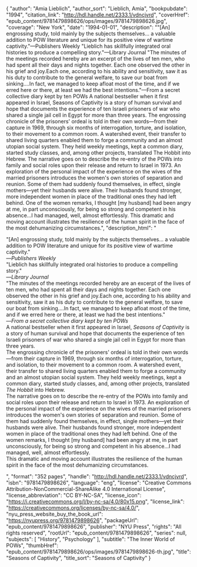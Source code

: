 {
  "author": "Amia Lieblich",
  "author_sort": "Lieblich, Amia",
  "bookpubdate": "1994",
  "citation_link": "http://hdl.handle.net/2333.1/vdncjvrd",
  "coverHref": "epub_content/9781479898626/ops/images/9781479898626.jpg",
  "coverage": "New York",
  "date": "1994-01-01",
  "description": "\"[An] engrossing study, told mainly by the subjects themselves... a valuable addition to POW literature and unique for its positive view of wartime captivity.\"—Publishers Weekly \"Lieblich has skillfully integrated oral histories to produce a compelling story.\"—Library Journal \"The minutes of the meetings recorded hereby are an excerpt of the lives of ten men, who had spent all their days and nights together.  Each one observed the other in his grief and joy.Each one, according to his ability and sensitivity, saw it as his duty to contribute to the general welfare, to save our boat from sinking....In fact, we managed to keep afloat most of the time, and if we erred here or there, at least we had the best intentions.\"—From a secret collective diary kept by ten POWs A national bestseller when it first appeared in Israel, Seasons of Captivity is a story of human survival and hope that documents the experience of ten Israeli prisoners of war who shared a single jail cell in Egypt for more than three years. The engrossing chronicle of the prisoners' ordeal is told in their own words—from their capture in 1969, through six months of interrogation, torture, and isolation, to their movement to a common room. A watershed event, their transfer to shared living quarters enabled them to forge a community and an almost utopian social system. They held weekly meetings, kept a common diary, started study classes, and, among other projects, translated The Hobbit into Hebrew. The narrative goes on to describe the re-entry of the POWs into family and social roles upon their release and return to Israel in 1973. An exploration of the personal impact of the experience on the wives of the married prisoners introduces the women's own stories of separation and reunion. Some of them had suddenly found themselves, in effect, single mothers—yet their husbands were alive. Their husbands found stronger, more independent women in place of the traditional ones they had left behind. One of the women remarks, I thought [my husband] had been angry at me, in part unconsciously, for being so strong and competent in his absence...I had managed, well, almost effortlessly. This dramatic and moving account illustrates the resilience of the human spirit in the face of the most dehumanizing circumstances.",
  "description_html": "<p>\"[An] engrossing study, told mainly by the subjects themselves... a valuable addition to POW literature and unique for its positive view of wartime captivity.\"<br>—<i>Publishers Weekly</i><br> \"Lieblich has skillfully integrated oral histories to produce a compelling story.\"<br>—<i>Library Journal</i><br> \"The minutes of the meetings recorded hereby are an excerpt of the lives of ten men, who had spent all their days and nights together.  Each one observed the other in his grief and joy.Each one, according to his ability and sensitivity, saw it as his duty to contribute to the general welfare, to save our boat from sinking....In fact, we managed to keep afloat most of the time, and if we erred here or there, at least we had the best intentions.\"<br>—<i>From a secret collective diary kept by ten POWs</i><br> A national bestseller when it first appeared in Israel, <i>Seasons of Captivity</i> is a story of human survival and hope that documents the experience of ten Israeli prisoners of war who shared a single jail cell in Egypt for more than three years.<br> The engrossing chronicle of the prisoners' ordeal is told in their own words—from their capture in 1969, through six months of interrogation, torture, and isolation, to their movement to a common room. A watershed event, their transfer to shared living quarters enabled them to forge a community and an almost utopian social system. They held weekly meetings, kept a common diary, started study classes, and, among other projects, translated <i>The Hobbit</i> into Hebrew.<br> The narrative goes on to describe the re-entry of the POWs into family and social roles upon their release and return to Israel in 1973. An exploration of the personal impact of the experience on the wives of the married prisoners introduces the women's own stories of separation and reunion. Some of them had suddenly found themselves, in effect, single mothers—yet their husbands were alive. Their husbands found stronger, more independent women in place of the traditional ones they had left behind. One of the women remarks, I thought [my husband] had been angry at me, in part unconsciously, for being so strong and competent in his absence...I had managed, well, almost effortlessly.<br> This dramatic and moving account illustrates the resilience of the human spirit in the face of the most dehumanizing circumstances.</p>",
  "format": "352 pages",
  "handle": "http://hdl.handle.net/2333.1/vdncjvrd",
  "isbn": "9781479898626",
  "language": "eng",
  "license": "Creative Commons Attribution-NonCommercial-ShareAlike 4.0 International License",
  "license_abbreviation": "CC BY-NC-SA",
  "license_icon": "https://i.creativecommons.org/l/by-nc-sa/4.0/80x15.png",
  "license_link": "https://creativecommons.org/licenses/by-nc-sa/4.0/",
  "nyu_press_website_buy_the_book_url": "https://nyupress.org/9781479898626",
  "packageUrl": "epub_content/9781479898626",
  "publisher": "NYU Press",
  "rights": "All rights reserved",
  "rootUrl": "epub_content/9781479898626",
  "series": null,
  "subjects": [
    "History",
    "Psychology"
  ],
  "subtitle": "The Inner World of POWs",
  "thumbHref": "epub_content/9781479898626/ops/images/9781479898626-th.jpg",
  "title": "Seasons of Captivity",
  "title_sort": "Seasons of Captivity"
}
